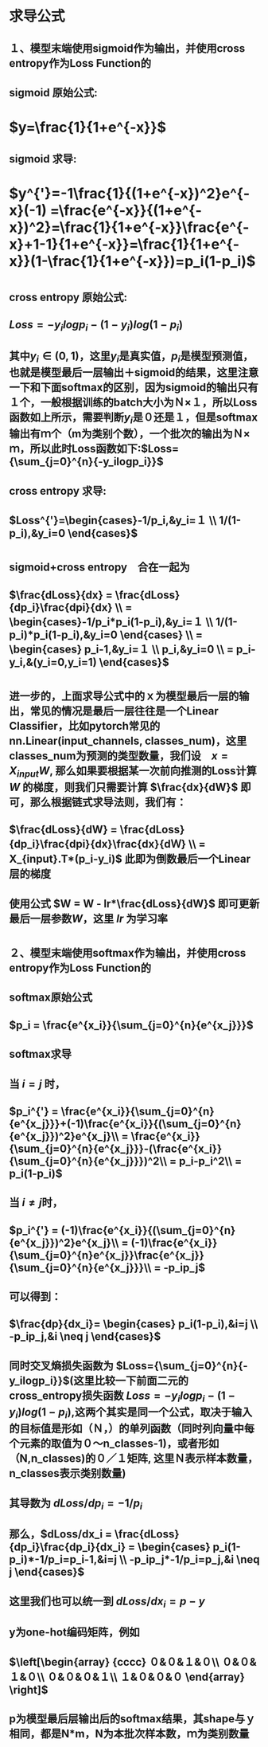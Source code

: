 # 求导公式
## １、模型末端使用sigmoid作为输出，并使用cross entropy作为Loss Function的
## sigmoid 原始公式:
# $y=\frac{1}{1+e^{-x}}$
## sigmoid 求导:
# $y^{'}=-1\frac{1}{(1+e^{-x})^2}e^{-x}(-1) =\frac{e^{-x}}{(1+e^{-x})^2}=\frac{1}{1+e^{-x}}\frac{e^{-x}+1-1}{1+e^{-x}}=\frac{1}{1+e^{-x}}(1-\frac{1}{1+e^{-x}})=p_i(1-p_i)$
#
## cross entropy 原始公式:
## $Loss=-y_ilogp_i-(1-y_i)log(1-p_i)$
## 其中$y_i\in(0,1)$，这里$y_i$是真实值，$p_i$是模型预测值，也就是模型最后一层输出＋sigmoid的结果，这里注意一下和下面softmax的区别，因为sigmoid的输出只有１个，一般根据训练的batch大小为Ｎ×１，所以Loss函数如上所示，需要判断$y_i$是０还是１，但是softmax输出有ｍ个（m为类别个数），一个批次的输出为Ｎ×ｍ，所以此时Loss函数如下:$Loss={\sum_{j=0}^{n}{-y_ilogp_i}}$
## cross entropy 求导:
## $Loss^{'}=\begin{cases}-1/p_i,&y_i=１ \\ 1/(1-p_i),&y_i=0 \end{cases}$
#
## sigmoid+cross entropy　合在一起为
## $\frac{dLoss}{dx} = \frac{dLoss}{dp_i}\frac{dpi}{dx} \\ = \begin{cases}-1/p_i*p_i(1-p_i),&y_i=１ \\ 1/(1-p_i)*p_i(1-p_i),&y_i=0 \end{cases} \\ = \begin{cases} p_i-1,&y_i=１ \\ p_i,&y_i=0 \\ = p_i-y_i,&(y_i=0,y_i=1) \end{cases}$ 
#

## 进一步的，上面求导公式中的ｘ为模型最后一层的输出，常见的情况是最后一层往往是一个Linear Classifier，比如pytorch常见的nn.Linear(input_channels, classes_num)，这里classes_num为预测的类型数量，我们设　$x = X_{input}W$, 那么如果要根据某一次前向推测的Loss计算 $W$ 的梯度，则我们只需要计算 $\frac{dx}{dW}$ 即可，那么根据链式求导法则，我们有：
## $\frac{dLoss}{dW} = \frac{dLoss}{dp_i}\frac{dpi}{dx}\frac{dx}{dＷ} \\ = X_{input}.T*(p_i-y_i)$   此即为倒数最后一个Linear层的梯度 
## 使用公式 $W = W - lr*\frac{dLoss}{dW}$ 即可更新最后一层参数$W$，这里 $lr$ 为学习率
#

## ２、模型末端使用softmax作为输出，并使用cross entropy作为Loss Function的
## softmax原始公式
## $p_i = \frac{e^{x_i}}{\sum_{j=0}^{n}{e^{x_j}}}$
## softmax求导
## 当 $i=j$ 时，
## $p_i^{'} = \frac{e^{x_i}}{\sum_{j=0}^{n}{e^{x_j}}}+(-1)\frac{e^{x_i}}{(\sum_{j=0}^{n}{e^{x_j}})^2}e^{x_j}\\ = \frac{e^{x_i}}{\sum_{j=0}^{n}{e^{x_j}}}-(\frac{e^{x_i}}{\sum_{j=0}^{n}{e^{x_j}}})^2\\ = p_i-p_i^2\\ = p_i(1-p_i)$  
## 当 $i \neq j$时，
## $p_i^{'} = (-1)\frac{e^{x_i}}{(\sum_{j=0}^{n}{e^{x_j}})^2}e^{x_j}\\ = (-1)\frac{e^{x_i}}{\sum_{j=0}^{n}e^{x_j}}\frac{e^{x_j}}{\sum_{j=0}^{n}{e^{x_j}}}\\ = -p_ip_j$

## 可以得到：
## $\frac{dp}{dx_i}= \begin{cases} p_i(1-p_i),&i=j \\ -p_ip_j,&i \neq j \end{cases}$
## 同时交叉熵损失函数为 $Loss={\sum_{j=0}^{n}{-y_ilogp_i}}$(这里比较一下前面二元的cross_entropy损失函数 $Loss=-y_ilogp_i-(1-y_i)log(1-p_i)$,这两个其实是同一个公式，取决于输入的目标值是形如（Ｎ，）的单列函数（同时列向量中每个元素的取值为０～n_classes-1)，或者形如（N,n_classes)的０／１矩阵, 这里Ｎ表示样本数量，n_classes表示类别数量)
## 其导数为 $dLoss/dp_i = -1/p_i$ 
## 那么，$dLoss/dx_i = \frac{dLoss}{dp_i}\frac{dp_i}{dx_i} = \begin{cases} p_i(1-p_i)*-1/p_i=p_i-1,&i=j \\ -p_ip_j*-1/p_i=p_j,&i \neq j \end{cases}$
## 这里我们也可以统一到 $dLoss/dx_i = p-y$
## y为one-hot编码矩阵，例如　
## $\left[\begin{array} {cccc} ０&０&１&０\\ ０&０&１&０\\ ０&０&０&１\\ １&０&０&０ \end{array} \right]$
## p为模型最后层输出后的softmax结果，其shape与ｙ相同，都是N*m，N为本批次样本数，ｍ为类别数量

